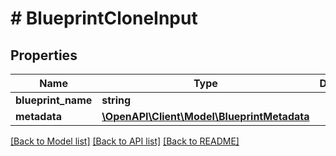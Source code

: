 # # BlueprintCloneInput

## Properties

Name | Type | Description | Notes
------------ | ------------- | ------------- | -------------
**blueprint_name** | **string** |  |
**metadata** | [**\OpenAPI\Client\Model\BlueprintMetadata**](BlueprintMetadata.md) |  |

[[Back to Model list]](../../README.md#models) [[Back to API list]](../../README.md#endpoints) [[Back to README]](../../README.md)
